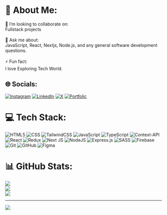 # 💫 About Me:
👯 I’m looking to collaborate on:<br>Fullstack projects<br><br>💬 Ask me about:<br>JavaScript, React, Nextjs, Node.js, and any general software development questions.<br><br>⚡ Fun fact:<br>I love Exploring Tech World.

## 🌐 Socials:

[![Instagram](https://img.shields.io/badge/Instagram-%23E4405F.svg?logo=Instagram&logoColor=white)](https://instagram.com/_._kunaljadhav_._23) 
[![LinkedIn](https://img.shields.io/badge/LinkedIn-%230077B5.svg?logo=linkedin&logoColor=white)](https://linkedin.com/in/kunaljadhav4295)
[![X](https://img.shields.io/badge/X-black.svg?logo=X&logoColor=white)](https://x.com/Kunaljadhav02)
[![Portfolic](https://img.shields.io/badge/Portfolio-blue)](https://kunaljadhav.vercel.app)

# 💻 Tech Stack:

![HTML5](https://img.shields.io/badge/html5-%23E34F26.svg?style=for-the-badge&logo=html5&logoColor=white)
![CSS](https://img.shields.io/badge/css-%231572B6.svg?style=for-the-badge&logo=css3&logoColor=white)
![TailwindCSS](https://img.shields.io/badge/tailwindcss-%2338B2AC.svg?style=for-the-badge&logo=tailwind-css&logoColor=white) 
![JavaScript](https://img.shields.io/badge/javascript-%23323330.svg?style=for-the-badge&logo=javascript&logoColor=%23F7DF1E)
![TypeScript](https://img.shields.io/badge/typescript-%23007ACC.svg?style=for-the-badge&logo=typescript&logoColor=white)
![Context-API](https://img.shields.io/badge/Context--Api-000000?style=for-the-badge&logo=react) 
![React](https://img.shields.io/badge/react-%2320232a.svg?style=for-the-badge&logo=react&logoColor=%2361DAFB) 
![Redux](https://img.shields.io/badge/redux-%23593d88.svg?style=for-the-badge&logo=redux&logoColor=white) 
![Next JS](https://img.shields.io/badge/Next-black?style=for-the-badge&logo=next.js&logoColor=white) 
![NodeJS](https://img.shields.io/badge/node.js-6DA55F?style=for-the-badge&logo=node.js&logoColor=white) 
![Express.js](https://img.shields.io/badge/express.js-%23404d59.svg?style=for-the-badge&logo=express&logoColor=%2361DAFB) 
![SASS](https://img.shields.io/badge/SASS-hotpink.svg?style=for-the-badge&logo=SASS&logoColor=white) 
![Firebase](https://img.shields.io/badge/firebase-a08021?style=for-the-badge&logo=firebase&logoColor=ffcd34) 
![Git](https://img.shields.io/badge/git-%23F05033.svg?style=for-the-badge&logo=git&logoColor=white)
![GitHub](https://img.shields.io/badge/github-%23121011.svg?style=for-the-badge&logo=github&logoColor=white) 
![Figma](https://img.shields.io/badge/figma-%23F24E1E.svg?style=for-the-badge&logo=figma&logoColor=white) 

# 📊 GitHub Stats:

![](https://github-readme-stats.vercel.app/api?username=mr-kunal-07&theme=dark&hide_border=false&include_all_commits=false&count_private=false)<br/>
![](https://github-readme-streak-stats.herokuapp.com/?user=mr-kunal-07&theme=dark&hide_border=false)<br/>
![](https://github-readme-stats.vercel.app/api/top-langs/?username=mr-kunal-07&theme=dark&hide_border=false&include_all_commits=false&count_private=false&layout=compact)

---

[![](https://visitcount.itsvg.in/api?id=mr-kunal-07&icon=0&color=0)](https://visitcount.itsvg.in)
